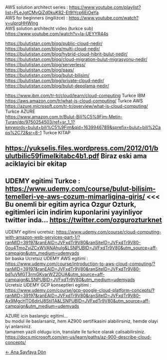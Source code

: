 AWS solution architect series : https://www.youtube.com/playlist?list=PLeJgtCMvQjZd0kuK82-Et9IYcp6EiOeYa          
AWS for beginners (ingilizce) : https://www.youtube.com/watch?v=ulprqHHWlng               
AWS solution architecht video (turkce sub) https://www.youtube.com/watch?v=Ia-UEYYR44s            
        
https://bulutistan.com/blog/public-cloud-nedir/             
https://bulutistan.com/blog/multi-cloud-nedir/              
https://bulutistan.com/blog/hybrid-cloud-hibrit-bulut-nedir/              
https://bulutistan.com/blog/cloud-migration-bulut-migrasyonu-nedir/               
https://bulutistan.com/blog/serverless/                
https://bulutistan.com/blog/paas/                
https://bulutistan.com/blog/bulut-bilisim/                 
https://bulutistan.com/blog/private-cloud-nedir/                   
https://bulutistan.com/blog/bulut-depolama-nedir/                      
               
                     
https://www.ibm.com/tr-tr/cloud/learn/cloud-computing Turkce IBM            
https://aws.amazon.com/tr/what-is-cloud-computing/ Turkce AWS             
https://azure.microsoft.com/tr-tr/overview/what-is-cloud-computing/ Turkce AZURE                 
https://www.amazon.com.tr/Bulut-Bili%C5%9Fim-Metin-Turan/dp/9750254503/ref=sr_1_1?keywords=bulut+bili%C5%9Fim&qid=1639946789&sprefix=bulut+bili%2Caps%2C72&sr=8-1 Turkce KITAP
                       
https://yukselis.files.wordpress.com/2012/01/bulutbilic59fimelkitabc4b1.pdf Biraz eski ama aciklayici bir ekitap                       
---                
UDEMY egitimi Turkce : https://www.udemy.com/course/bulut-bilisim-temelleri-ve-aws-cozum-mimarligina-giris/ <<< Bu onemli bir egitim ayrica Ozgur Ozturk, egitimleri icin indirim kuponlarini yayinliyor twitter inda... https://twitter.com/ozgurozturknet         
---
UDEMY egitimi ucretsiz: https://www.udemy.com/course/cloud-computing-with-amazon-web-services-part-1/?ranMID=39197&ranEAID=JVFxdTr9V80&ranSiteID=JVFxdTr9V80-0ou4TmoZyiZCxWVANAhulg&LSNPUBID=JVFxdTr9V80&utm_source=aff-campaign&utm_medium=udemyads               
bir baska Ucretsiz UDEMY AWS egitimi : https://www.udemy.com/course/introduction-to-aws-cloud-computing/?ranMID=39197&ranEAID=JVFxdTr9V80&ranSiteID=JVFxdTr9V80-bd1uVMGT3rmGKvarWZ2DUA&utm_source=aff-campaign&LSNPUBID=JVFxdTr9V80&utm_medium=udemyads               
Ucretsiz UDEMY GCP konseptleri egitimi :  https://www.udemy.com/course/gcp-google-cloud-platform-concepts/?ranMID=39197&ranEAID=JVFxdTr9V80&ranSiteID=JVFxdTr9V80-Ax9MgcHTO6djrlJ8Stil1A&LSNPUBID=JVFxdTr9V80&utm_source=aff-campaign&utm_medium=udemyads                      
                 
AZURE icin baslangic egitimi...                
bu modul ile baslarsaniz, hem AZ900 sertifikasini alabilirsiniz, hemde olayi iyi anlarsiniz.               
tamamen yazili oldugu icin, translate ile turkce olarak calisabilirsiniz.               
https://docs.microsoft.com/en-us/learn/paths/az-900-describe-cloud-concepts/                
               
             
[← Ana Sayfaya Dön](https://github.com/LuNiZz/siber-guvenlik-sss)
